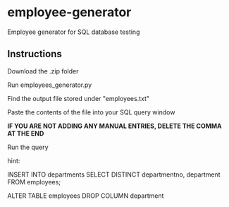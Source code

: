 # employee-generator
Employee generator for SQL database testing

## Instructions ##
Download the .zip folder

Run employees_generator.py

Find the output file stored under "employees.txt"

Paste the contents of the file into your SQL query window

**IF YOU ARE NOT ADDING ANY MANUAL ENTRIES, DELETE THE COMMA AT THE END**

Run the query


hint:

INSERT INTO departments
SELECT DISTINCT departmentno, department
FROM employees;

ALTER TABLE employees
DROP COLUMN department
